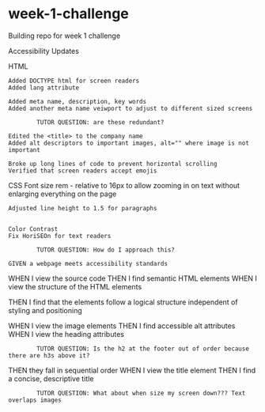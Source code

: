 # week-1-challenge
Building repo for week 1 challenge


Accessibility Updates

HTML

    Added DOCTYPE html for screen readers
    Added lang attribute

    Added meta name, description, key words 
    Added another meta name veiwport to adjust to different sized screens
        
            TUTOR QUESTION: are these redundant? 

    Edited the <title> to the company name
    Added alt descriptors to important images, alt="" where image is not important

    Broke up long lines of code to prevent horizontal scrolling
    Verified that screen readers accept emojis
    


CSS
    Font size rem - relative to 16px to allow zooming in on text without enlarging everything on the page

    Adjusted line height to 1.5 for paragraphs


    Color Contrast
    Fix HoriSEOn for text readers

            TUTOR QUESTION: How do I approach this?

    GIVEN a webpage meets accessibility standards
WHEN I view the source code
THEN I find semantic HTML elements
WHEN I view the structure of the HTML elements

THEN I find that the elements follow a logical structure independent of styling and positioning

WHEN I view the image elements
THEN I find accessible alt attributes
WHEN I view the heading attributes

            TUTOR QUESTION: Is the h2 at the footer out of order because there are h3s above it?

THEN they fall in sequential order
WHEN I view the title element
THEN I find a concise, descriptive title

            TUTOR QUESTION: What about when size my screen down??? Text overlaps images


